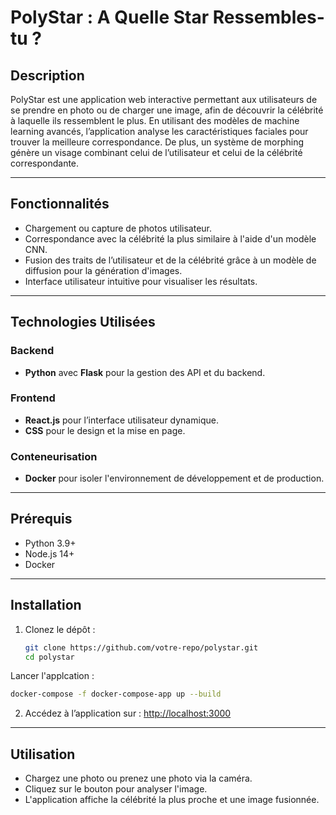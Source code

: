 # PolyStar : A Quelle Star Ressembles-tu ?

## Description
PolyStar est une application web interactive permettant aux utilisateurs de se prendre en photo ou de charger une image, afin de découvrir la célébrité à laquelle ils ressemblent le plus. En utilisant des modèles de machine learning avancés, l’application analyse les caractéristiques faciales pour trouver la meilleure correspondance. De plus, un système de morphing génère un visage combinant celui de l’utilisateur et celui de la célébrité correspondante.

---

## Fonctionnalités
- Chargement ou capture de photos utilisateur.
- Correspondance avec la célébrité la plus similaire à l'aide d'un modèle CNN.
- Fusion des traits de l’utilisateur et de la célébrité grâce à un modèle de diffusion pour la génération d'images.
- Interface utilisateur intuitive pour visualiser les résultats.

---

## Technologies Utilisées
### Backend
- **Python** avec **Flask** pour la gestion des API et du backend.

### Frontend
- **React.js** pour l’interface utilisateur dynamique.
- **CSS** pour le design et la mise en page.

### Conteneurisation
- **Docker** pour isoler l'environnement de développement et de production.

---

## Prérequis
- Python 3.9+
- Node.js 14+
- Docker 

---

## Installation

1. Clonez le dépôt :
   ```bash
   git clone https://github.com/votre-repo/polystar.git
   cd polystar
   ```

Lancer l'applcation :
```bash
docker-compose -f docker-compose-app up --build
```

2. Accédez à l’application sur : [http://localhost:3000](http://localhost:3000)

---

## Utilisation
- Chargez une photo ou prenez une photo via la caméra.
- Cliquez sur le bouton pour analyser l'image.
- L'application affiche la célébrité la plus proche et une image fusionnée.

